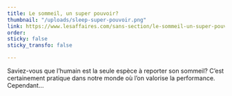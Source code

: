 ```yaml
---
title: Le sommeil, un super pouvoir?
thumbnail: "/uploads/sleep-super-pouvoir.png"
link: https://www.lesaffaires.com/sans-section/le-sommeil-un-super-pouvoir-2/
order: 
sticky: false
sticky_transfo: false

---
```

Saviez-vous que l’humain est la seule espèce à reporter son sommeil? C’est certainement pratique dans notre monde où l’on valorise la performance. Cependant...